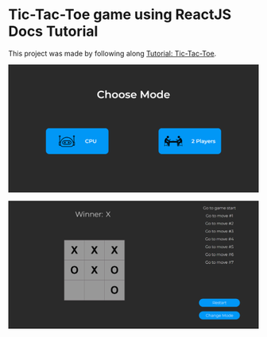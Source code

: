 # Tic-Tac-Toe game using ReactJS Docs Tutorial

This project was made by following along [Tutorial: Tic-Tac-Toe](https://beta.reactjs.org/learn/tutorial-tic-tac-toe).

![Alt text](<public/Screenshot%20(99).png>)

![Alt text](<public/Screenshot%20(100).png>)
